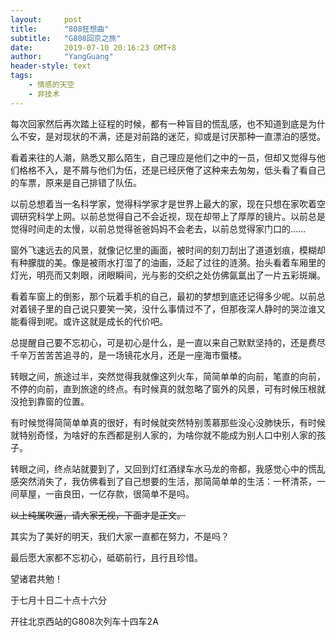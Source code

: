 ```yaml
---
layout:     post
title:      "808狂想曲"
subtitle:   "G808回京之旅"
date:       2019-07-10 20:16:23 GMT+8
author:     "YangGuang"
header-style: text
tags:
    - 情感的天空
    - 非技术
---
```


每次回家然后再次踏上征程的时候，都有一种盲目的慌乱感，也不知道到底是为什么不安，是对现状的不满，还是对前路的迷茫，抑或是讨厌那种一直漂泊的感觉。

看着来往的人潮，熟悉又那么陌生，自己理应是他们之中的一员，但却又觉得与他们格格不入，是不屑与他们为伍，还是已经厌倦了这种来去匆匆，低头看了看自己的车票，原来是自己排错了队伍。

以前总想着当一名科学家，觉得科学家才是世界上最大的家，现在只想在家吹着空调研究科学上网。以前总觉得自己不会近视，现在却带上了厚厚的镜片。以前总是觉得时间走的太慢，以前总觉得爸爸妈妈不会老去，以前总觉得家门口的……

窗外飞速远去的风景，就像记忆里的画面，被时间的刻刀刮出了道道划痕，模糊却有种朦胧的美。像是被雨水打湿了的油画，泛起了过往的涟漪。抬头看着车厢里的灯光，明亮而又刺眼，闭眼瞬间，光与影的交织之处仿佛氤氲出了一片五彩斑斓。

看着车窗上的倒影，那个玩着手机的自己，最初的梦想到底还记得多少呢。以前总对着镜子里的自己说只要笑一笑，没什么事情过不了，但那夜深人静时的哭泣谁又能看得到呢。或许这就是成长的代价吧。

总提醒自己要不忘初心，可是初心是什么，是一直以来自己默默坚持的，还是费尽千辛万苦苦苦追寻的，是一场镜花水月，还是一座海市蜃楼。

转眼之间，旅途过半，突然觉得我就像这列火车，简简单单的向前，笔直的向前，不停的向前，直到旅途的终点。有时候真的就忽略了窗外的风景，可有时候压根就没抢到靠窗的位置。

有时候觉得简简单单真的很好，有时候就突然特别羡慕那些没心没肺快乐，有时候就特别奇怪，为啥好的东西都是别人家的，为啥你就不能成为别人口中别人家的孩子。

转眼之间，终点站就要到了，又回到灯红酒绿车水马龙的帝都，我感觉心中的慌乱感突然消失了，我仿佛看到了自己想要的生活，那简简单单的生活：一杯清茶，一间草屋，一亩良田，一亿存款，很简单不是吗。

~~以上纯属吹逼，请大家无视，下面才是正文。~~

其实为了美好的明天，我们大家一直都在努力，不是吗？

最后愿大家都不忘初心，砥砺前行，且行且珍惜。

望诸君共勉！

于七月十日二十点十六分

开往北京西站的G808次列车十四车2A